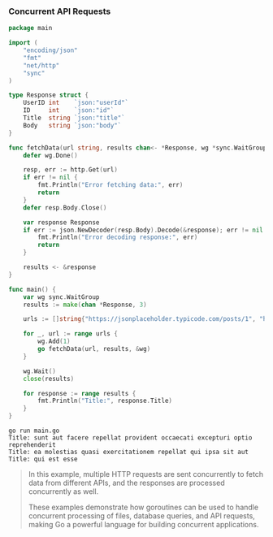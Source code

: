 ### Concurrent API Requests

```go
package main

import (
    "encoding/json"
    "fmt"
    "net/http"
    "sync"
)

type Response struct {
    UserID int    `json:"userId"`
    ID     int    `json:"id"`
    Title  string `json:"title"`
    Body   string `json:"body"`
}

func fetchData(url string, results chan<- *Response, wg *sync.WaitGroup) {
    defer wg.Done()

    resp, err := http.Get(url)
    if err != nil {
        fmt.Println("Error fetching data:", err)
        return
    }
    defer resp.Body.Close()

    var response Response
    if err := json.NewDecoder(resp.Body).Decode(&response); err != nil {
        fmt.Println("Error decoding response:", err)
        return
    }

    results <- &response
}

func main() {
    var wg sync.WaitGroup
    results := make(chan *Response, 3)

    urls := []string{"https://jsonplaceholder.typicode.com/posts/1", "https://jsonplaceholder.typicode.com/posts/2", "https://jsonplaceholder.typicode.com/posts/3"}

    for _, url := range urls {
        wg.Add(1)
        go fetchData(url, results, &wg)
    }

    wg.Wait()
    close(results)

    for response := range results {
        fmt.Println("Title:", response.Title)
    }
}

```

```
go run main.go
Title: sunt aut facere repellat provident occaecati excepturi optio reprehenderit
Title: ea molestias quasi exercitationem repellat qui ipsa sit aut
Title: qui est esse
```



> In this example, multiple HTTP requests are sent concurrently to fetch data from different APIs, and the responses are processed concurrently as well.
>
> These examples demonstrate how goroutines can be used to handle concurrent processing of files, database queries, and API requests, making Go a powerful language for building concurrent applications.
